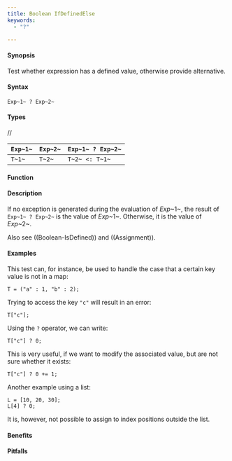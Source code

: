 ```yaml
---
title: Boolean IfDefinedElse
keywords:
  - "?"

---
```


#### Synopsis

Test whether expression has a defined value, otherwise provide alternative.

#### Syntax

`Exp~1~ ? Exp~2~`

#### Types

//

| `Exp~1~` | `Exp~2~` | `Exp~1~ ? Exp~2~` |
| --- | --- | --- |
| `T~1~`   | `T~2~`   |  `T~2~ <: T~1~`  |


#### Function

#### Description

If no exception is generated during the evaluation of _Exp_~1~, the result of `Exp~1~ ? Exp~2~` is the value of _Exp_~1~.
Otherwise, it is the value of _Exp_~2~.

Also see ((Boolean-IsDefined)) and ((Assignment)).

#### Examples

This test can, for instance, be used to handle the case that a certain key value is not in a map:
```rascal-shell
T = ("a" : 1, "b" : 2);
```
Trying to access the key `"c"` will result in an error:
```rascal-shell,continue,error
T["c"];
```
Using the `?` operator, we can write:
```rascal-shell,continue
T["c"] ? 0;
```
This is very useful, if we want to modify the associated value, but are not sure whether it exists:
```rascal-shell,continue
T["c"] ? 0 += 1;
```
Another example using a list:
```rascal-shell,continue
L = [10, 20, 30];
L[4] ? 0;
```
It is, however, not possible to assign to index positions outside the list.

#### Benefits

#### Pitfalls

